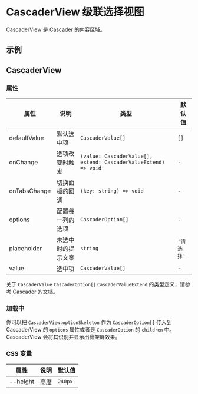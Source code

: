 # CascaderView 级联选择视图

CascaderView 是 [Cascader](./cascader) 的内容区域。

## 示例

<code src="./demos/demo1.tsx"></code>

## CascaderView

### 属性

| 属性         | 说明               | 类型                                                            | 默认值     |
| ------------ | ------------------ | --------------------------------------------------------------- | ---------- |
| defaultValue | 默认选中项         | `CascaderValue[]`                                               | `[]`       |
| onChange     | 选项改变时触发     | `(value: CascaderValue[], extend: CascaderValueExtend) => void` | -          |
| onTabsChange | 切换面板的回调     | `(key: string) => void`                                         | -          |
| options      | 配置每一列的选项   | `CascaderOption[]`                                              | -          |
| placeholder  | 未选中时的提示文案 | `string`                                                        | `'请选择'` |
| value        | 选中项             | `CascaderValue[]`                                               | -          |

关于 `CascaderValue` `CascaderOption[]` `CascaderValueExtend` 的类型定义，请参考 [Cascader](./cascader#api) 的文档。

### 加载中 <Experimental></Experimental>

你可以把 `CascaderView.optionSkeleton` 作为 `CascaderOption[]` 传入到 CascaderView 的 `options` 属性或者是 `CascaderOption` 的 `children` 中。CascaderView 会将其识别并显示出骨架屏效果。

### CSS 变量

| 属性     | 说明 | 默认值  |
| -------- | ---- | ------- |
| --height | 高度 | `240px` |
